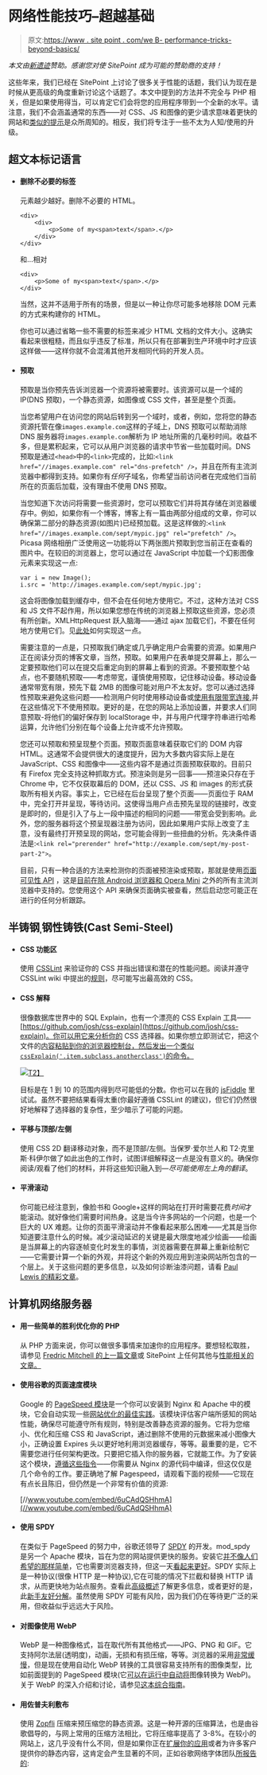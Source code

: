 # 网络性能技巧–超越基础

> 原文:[https://www . site point . com/we B- performance-tricks-beyond-basics/](https://www.sitepoint.com/web-performance-tricks-beyond-basics/)

*本文由[新遗迹](http://newrelic.com/?r=phpm)赞助。感谢您对使 SitePoint 成为可能的赞助商的支持！*

这些年来，我们已经在 SitePoint 上讨论了很多关于性能的话题，我们认为现在是时候从更高级的角度重新讨论这个话题了。本文中提到的方法并不完全与 PHP 相关，但是如果使用得当，可以肯定它们会将您的应用程序带到一个全新的水平。请注意，我们不会涵盖通常的东西——对 CSS、JS 和图像的更少请求意味着更快的网站和[类似的提示](http://browserdiet.com/)是众所周知的。相反，我们将专注于一些不太为人知/使用的升级。

## 超文本标记语言

*   #### 删除不必要的标签

    元素越少越好。删除不必要的 HTML。

    ```
    <div>
        <div>
            <p>Some of my<span>text</span>.</p>
        </div>
    </div>
    ```

    和...相对

    ```
    <div>
        <p>Some of my<span>text</span>.</p>
    </div>
    ```

    当然，这并不适用于所有的场景，但是以一种让你尽可能多地移除 DOM 元素的方式来构建你的 HTML。

    你也可以通过省略一些不需要的标签来减少 HTML 文档的文件大小。这确实看起来很粗糙，而且似乎违反了标准，所以只有在部署到生产环境中时才应该这样做——这样你就不会混淆其他开发相同代码的开发人员。

*   #### 预取

    预取是当你预先告诉浏览器一个资源将被需要时。该资源可以是一个域的 IP(DNS 预取)，一个静态资源，如图像或 CSS 文件，甚至是整个页面。

    当您希望用户在访问您的网站后转到另一个域时，或者，例如，您将您的静态资源托管在像`images.example.com`这样的子域上，DNS 预取可以帮助消除 DNS 服务器将`images.example.com`解析为 IP 地址所需的几毫秒时间。收益不多，但是累积起来，它可以从用户浏览器的请求中节省一些加载时间。DNS 预取是通过`<head>`中的`<link>`完成的，比如:`<link href="//images.example.com" rel="dns-prefetch" />`，并且在所有主流浏览器中都得到支持。如果你有*任何*子域名，你希望当前访问者在完成他们当前所在的页面后加载，没有理由不使用 DNS 预取。

    当您知道下次访问将需要一些资源时，您可以预取它们并将其存储在浏览器缓存中。例如，如果你有一个博客，博客上有一篇由两部分组成的文章，你可以确保第二部分的静态资源(如图片)已经预加载。这是这样做的:`<link href="//images.example.com/sept/mypic.jpg" rel="prefetch" />`。Picasa 网络相册广泛使用这一功能将以下两张图片预取到您当前正在查看的图片中。在较旧的浏览器上，您可以通过在 JavaScript 中加载一个幻影图像元素来实现这一点:

    ```
    var i = new Image();
    i.src = 'http://images.example.com/sept/mypic.jpg';
    ```

    这会将图像加载到缓存中，但不会在任何地方使用它。不过，这种方法对 CSS 和 JS 文件不起作用，所以如果您想在传统的浏览器上预取这些资源，您必须有所创新。XMLHttpRequest 跃入脑海——通过 ajax 加载它们，不要在任何地方使用它们。见[此处](http://orip.org/2009/03/prefetching-javascript-or-anything-with.html)如何实现这一点。

    需要注意的一点是，只预取我们确定或几乎确定用户会需要的资源。如果用户正在阅读分页的博客文章，当然，预取。如果用户在表单提交屏幕上，那么一定要预取他们可以在提交后重定向到的屏幕上看到的资源。不要预取整个站点，也不要随机预取——考虑带宽，谨慎使用预取，记住移动设备。移动设备通常带宽有限，预先下载 2MB 的图像可能对用户不太友好。您可以通过选择性预取来避免这些问题——检测用户何时使用移动设备或[使用有限带宽连接](https://www.sitepoint.com/use-network-information-api-improve-responsive-websites/),并在这些情况下不使用预取。更好的是，在您的网站上添加设置，并要求人们同意预取-将他们的偏好保存到 localStorage 中，并与用户代理字符串进行哈希运算，允许他们分别在每个设备上允许或不允许预取。

    您还可以预取和预呈现整个页面。预取页面意味着获取它们的 DOM 内容 HTML。这通常不会提供很大的速度提升，因为大多数内容实际上是在 JavaScript、CSS 和图像中——这些内容不是通过页面预取获取的。目前只有 Firefox 完全支持这种抓取方式。预渲染则是另一回事——预渲染只存在于 Chrome 中，它不仅获取幕后的 DOM，还以 CSS、JS 和 images 的形式获取所有相关内容。事实上，它已经在后台呈现了整个页面——页面位于 RAM 中，完全打开并呈现，等待访问。这使得当用户点击预先呈现的链接时，改变是即时的，但是引入了与上一段中描述的相同的问题——带宽会受到影响。此外，您的服务器将这个预呈现器注册为访问，因此如果用户实际上改变了主意，没有最终打开预呈现的网站，您可能会得到一些扭曲的分析。先决条件语法是:`<link rel="prerender" href="http://example.com/sept/my-post-part-2">`。

    目前，只有一种合适的方法来检测你的页面被预渲染或预取，那就是使用[页面可见性 API](https://developers.google.com/chrome/whitepapers/pagevisibility) ，这是[目前在除 Android 浏览器和 Opera Mini](http://caniuse.com/#feat=pagevisibility) 之外的所有主流浏览器中支持的。您使用这个 API 来确保页面确实被查看，然后启动您可能正在进行的任何分析跟踪。

## 半铸钢ˌ钢性铸铁(Cast Semi-Steel)

*   #### CSS 功能区

    使用 [CSSLint](https://github.com/stubbornella/csslint) 来验证你的 CSS 并指出错误和潜在的性能问题。阅读并遵守 CSSLint wiki 中提出的[规则](https://github.com/stubbornella/csslint/wiki/Rules)，尽可能写出最高效的 CSS。

*   #### CSS 解释

    很像数据库世界中的 SQL Explain，也有一个漂亮的 CSS Explain 工具——[https://github.com/josh/css-explain](https://github.com/josh/css-explain)。你可以用它来分析你的 CSS 选择器。如果你想立即测试它，把这个文件的[内容粘贴到你的浏览器控制台，然后发出一个类似`cssExplain('.item.subclass.anotherclass')`的命令。](https://github.com/josh/css-explain/blob/master/css-explain.js)

    [![](../Images/0105c7855a089afa0302edfcba3f1750.png)T2】](https://uploads.sitepoint.com/wp-content/uploads/2014/01/Capture01.png)

    目标是在 1 到 10 的范围内得到尽可能低的分数。你也可以在我的 [jsFiddle](https://jsfiddle.net/dULHy/) 里试试。虽然不要把结果看得太重(你最好遵循 CSSLint 的建议)，但它们仍然很好地解释了选择器的复杂性，至少暗示了可能的问题。

*   #### 平移与顶部/左侧

    使用 CSS 2D 翻译移动对象，而不是顶部/左侧。当保罗·爱尔兰人和 T2·克里斯·科伊尔做了如此出色的工作时，试图详细解释这一点是没有意义的。确保你阅读/观看了他们的材料，并将这些知识融入到—*尽可能使用左上角的翻译*。

*   #### 平滑滚动

    你可能已经注意到，像脸书和 Google+这样的网站在打开时需要花费*时间*才能滚动。就好像他们需要时间热身。这是当今许多网站的一个问题，也是一个巨大的 UX 难题。让你的页面平滑滚动并不像看起来那么困难——尤其是当你知道要注意什么的时候。减少滚动延迟的关键是最大限度地减少绘画——绘画是当屏幕上的内容逐帧变化时发生的事情，浏览器需要在屏幕上重新绘制它——它需要计算一个新的外观，并将这个新的外观应用到渲染网站所包含的一个层上。关于这些问题的更多信息，以及如何诊断油漆问题，请看 [Paul Lewis 的精彩文章](http://www.html5rocks.com/en/tutorials/speed/scrolling/)。

## 计算机网络服务器

*   #### 用一些简单的胜利优化你的 PHP

    从 PHP 方面来说，你可以做很多事情来加速你的应用程序。要想轻松取胜，请参见 [Fredric Mitchell 的上一篇文章](https://www.sitepoint.com/easy-wins-performant-php/)或 SitePoint 上任何其他与[性能相关的文章。](https://www.sitepoint.com/php/performance/)

*   #### 使用谷歌的页面速度模块

    Google 的 [PageSpeed 模块](https://developers.google.com/speed/pagespeed/module)是一个你可以安装到 Nginx 和 Apache 中的模块，它会自动实现一些[网站优化的最佳实践](https://developers.google.com/speed/docs/best-practices/rules_intro)。该模块评估客户端所感知的网站性能，确保尽可能遵守所有规则，特别是改善静态资源的服务。它将为您缩小、优化和压缩 CSS 和 JavaScript，通过删除不使用的元数据来减小图像大小，正确设置 Expires 头以更好地利用浏览器缓存，等等。最重要的是，它不需要您进行任何架构更改。只要把它插入你的服务器，它就能工作。为了安装这个模块，[遵循这些指令](https://developers.google.com/speed/pagespeed/module/download)——你需要从 Nginx 的源代码中编译，但这仅仅是几个命令的工作。要正确地了解 Pagespeed，请观看下面的视频——它现在有点长且陈旧，但仍然是一个非常有价值的资源:

    [//www.youtube.com/embed/6uCAdQSHhmA](//www.youtube.com/embed/6uCAdQSHhmA)

*   #### 使用 SPDY

    在类似于 PageSpeed 的努力中，谷歌还领导了 [SPDY](https://developers.google.com/speed/spdy/) 的开发。mod_spdy 是另一个 Apache 模块，旨在为您的网站提供更快的服务。安装它[并不像人们希望的那样简单](https://code.google.com/p/mod-spdy/wiki/GettingStarted)，它也需要浏览器支持，但这一天[看起来更好](http://caniuse.com/spdy)。SPDY 实际上是一种协议(很像 HTTP 是一种协议),它在可能的情况下拦截和替换 HTTP 请求，从而更快地为站点服务。查看此[高级概述](https://code.google.com/p/mod-spdy/wiki/HowItWorks)了解更多信息，或者更好的是，此[新手友好分解](http://www.rudebaguette.com/2012/06/20/spdy/)。虽然使用 SPDY 可能有风险，因为我们仍在等待更广泛的采用，但收益似乎远远大于风险。

*   #### 对图像使用 WebP

    WebP 是一种图像格式，旨在取代所有其他格式——JPG、PNG 和 GIF。它支持阿尔法层(透明度)，动画，无损和有损压缩，等等。浏览器的采用[非常缓慢](http://caniuse.com/webp)，但是现在使用自动化 WebP 转换的工具很容易支持所有的图像类型，比如前面提到的 PageSpeed 模块(它[可以在运行中自动将](https://developers.google.com/speed/pagespeed/module/filter-image-optimize#webp)图像转换为 WebP)。关于 WebP 的深入介绍和讨论，请参见[这本综合指南](http://www.jonathanklein.net/2013/02/a-comprehensive-guide-to-webp.html)。

*   #### 用佐普夫利敷布

    使用 [Zopfli](http://googledevelopers.blogspot.com/2013/02/compress-data-more-densely-with-zopfli.html) 压缩来预压缩您的静态资源。这是一种开源的压缩算法，也是由谷歌倡导的，与网上常用的压缩方法相比，它将压缩率提高了 3-8%。在较小的网站上，这几乎没有什么不同，但是如果你正在[扩展你的应用](https://www.sitepoint.com/horizontal-scaling-php-apps/)或者为许多客户提供你的静态内容，这肯定会产生显著的不同，正如谷歌网络字体团队[所报告的](https://plus.google.com/u/0/114552443805676710515/posts/1sxencNkbNS):